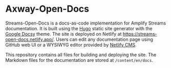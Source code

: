 # Axway-Open-Docs

Streams-Open-Docs is a docs-as-code implementation for Amplify Streams documentation. It is built using the [Hugo](https://gohugo.io/) static site generator with the [Google Docsy](https://github.com/google/docsy) theme. The site is deployed on Netlify at <https://streams-open-docs.netlify.app/>. Users can edit any documentation page using GitHub web UI or a WYSIWYG editor provided by [Netlify CMS](https://www.netlifycms.org/).

This repository contains all files for building and deploying the site. The Markdown files for the documentation are stored at `/content/en/docs`.
